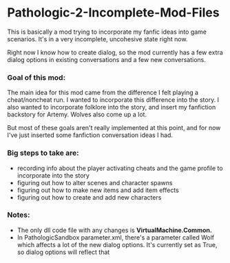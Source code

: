 # Pathologic-2-Incomplete-Mod-Files

This is basically a mod trying to incorporate my fanfic ideas into game scenarios. It's in a very incomplete, uncohesive state right now. 

Right now I know how to create dialog, so the mod currently has a few extra dialog options in existing conversations and a few new conversations. 

### Goal of this mod:
The main idea for this mod came from the difference I felt playing a cheat/noncheat run. I wanted to incorporate this difference into the story. I also wanted to incorporate folklore into the story, and insert my fanfiction backstory for Artemy. Wolves also come up a lot. 

But most of these goals aren't really implemented at this point, and for now I've just inserted some fanfiction conversation ideas I had.

### Big steps to take are:
* recording info about the player activating cheats and the game profile to incorporate into the story
* figuring out how to alter scenes and character spawns
* figuring out how to make new items and add item effects
* figuring out how to create and add new characters

### Notes:
* The only dll code file with any changes is **VirtualMachine.Common.**
*  In PathologicSandbox parameter.xml, there's a parameter called Wolf which affects a lot of the new dialog options. It's currently set as True, so dialog options will reflect that
